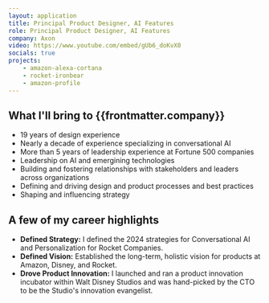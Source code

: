 ```yaml
---
layout: application
title: Principal Product Designer, AI Features
role: Principal Product Designer, AI Features
company: Axon
video: https://www.youtube.com/embed/gUb6_doKvX0
socials: true
projects:
    - amazon-alexa-cortana
    - rocket-ironbear
    - amazon-profile
---
```


<script setup>
    import { useData } from 'vitepress'
    const { frontmatter } = useData()
</script>

## What I'll bring to {{frontmatter.company}}
- 19 years of design experience
- Nearly a decade of experience specializing in conversational AI
- More than 5 years of leadership experience at Fortune 500 companies
- Leadership on AI and emergining technologies
- Building and fostering relationships with stakeholders and leaders across organizations
- Defining and driving design and product processes and best practices
- Shaping and influencing strategy

## A few of my career highlights
- **Defined Strategy:** I defined the 2024 strategies for Conversational AI and Personalization for Rocket Companies.
- **Defined Vision:** Established the long-term, holistic vision for products at Amazon, Disney, and Rocket.
- **Drove Product Innovation:** I launched and ran a product innovation incubator within Walt Disney Studios and was hand-picked by the CTO to be the Studio's innovation evangelist.